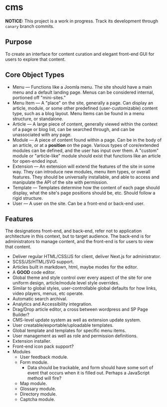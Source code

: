 # cms

**NOTICE:** This project is a work in progress. Track its development through `canary` branch commits.

## Purpose

To create an interface for content curation and elegant front-end GUI for users to explore that content.

## Core Object Types

-   Menu &mdash; Functions like a Joomla menu. The site should have a main menu and a default landing page. Menus can be considered internal, portioned off "mini-sites."
-   Menu Item &mdash; A "place" on the site, generally a page. Can display an article, module, or some other predefined (user-customizable) content type, such as a blog layout. Menu Items can be found in a menu structure, or standalone.
-   Article &mdash; A large piece of content, generally viewed within the context of a page or blog list, can be searched through, and can be unassociated with any page.
-   Module &mdash; A piece of content found within a page. Can be in the body of an article, or at a **position** on the page. Various types of core/extended modules can be defined, and the user has input over them. A "custom" module or "article-like" module should exist that functions like an article for open-ended input.
-   Extension &mdash; An extension will extend the features of the site in some way. They can introduce new modules, menu item types, or overall features. They should be universally installable, and able to access and manipulate the API of the site with permission.
-   Template &mdash; Templates determine how the content of each page should display, what the site's page positions should be, etc. Should follow a rigid structure.
-   User &mdash; A user on the site. Can be a front-end or back-end user.

## Features

The designations front-end, and back-end, refer not to application architecture in this context, but to target audience. The back-end is for administrators to manage content, and the front-end is for users to view that content.

-   Deliver regular HTML/CSS/JS for client, deliver Next.js for administrator.
-   SCSS/JS/HTML/SVG support.
-   Articles built in markdown, html, maybe modes for the editor.
-   A **GOOD** code editor.
-   Global theme and style control over every aspect of the site for one uniform design, article/module level style overrides.
-   Similar to global styles, user-controllable global defaults for how links, video players, menus, etc operate.
-   Automatic search archival.
-   Analytics and Accessibility integration.
-   Drag/Drop article editor, a cross between wordpress and SP Page Builder?
-   CMS-level update system as well as extension update system.
-   User creatable/exportable/uploadable templates.
-   Global template and templates for specific menu items.
-   User management as well as role and permission definitions.
-   Extension installer.
-   Front-end icon pack support?
-   Modules
    -   User feedback module.
    -   Form module.
        -   Data should be trackable, and form should have some sort of event that occurs when it is filled out. Perhaps a JavaScript method will fire?
    -   Map module.
    -   Glossary module.
    -   Directory module.
    -   Captcha module.

